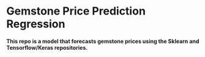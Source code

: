 # Gemstone Price Prediction Regression


#### This repo is a model that forecasts gemstone prices using the Sklearn and Tensorflow/Keras repositories.
